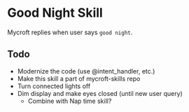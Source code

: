 # Good Night Skill
Mycroft replies when user says `good night`.

## Todo
* Modernize the code (use @intent_handler, etc.)
* Make this skill a part of mycroft-skills repo
* Turn connected lights off
* Dim display and make eyes closed (until new user query)
  -   Combine with Nap time skill? 
